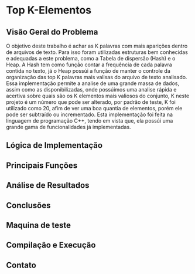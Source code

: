 # Top K-Elementos

## Visão Geral do Problema 

O objetivo deste trabalho é achar as K palavras com mais aparições dentro de arquivos de texto. Para isso foram utilizadas estruturas bem conhecidas e adequadas a este problema, como a Tabela de dispersão (Hash) e o Heap. A Hash tem como função contar a frequência de cada palavra contida no texto, já o Heap possúi a função de manter o controle da organização das top K palavras mais valisas do arquivo de texto analisado. Essa implementação permite a analise de uma grande massa de dados, assim como as disponibilizadas, onde possúimos uma analise rápida e acertiva sobre quais são os K elementos mais valiosos do conjunto, K neste projeto é um número que pode ser alterado, por padrão de teste, K foi utilizado como 20, afim de ver uma boa quantia de elementos, porém ele pode ser subtraído ou incrementado. Esta implementação foi feita na linguagem de programação C++, tendo em vista que, ela possúi uma grande gama de funcionalidades já implementadas.

## Lógica de Implementação

## Principais Funções 

## Análise de Resultados

## Conclusões

## Maquina de teste

## Compilação e Execução

## Contato

